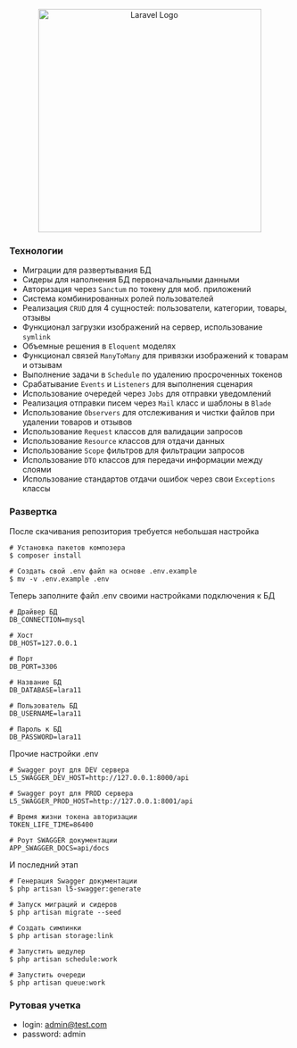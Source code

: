 <p align="center"><a href="https://laravel.com" target="_blank"><img src="https://raw.githubusercontent.com/laravel/art/master/logo-lockup/5%20SVG/2%20CMYK/1%20Full%20Color/laravel-logolockup-cmyk-red.svg" width="400" alt="Laravel Logo"></a></p>

### Технологии

- Миграции для развертывания БД
- Сидеры для наполнения БД первоначальными данными
- Авторизация через ```Sanctum``` по токену для моб. приложений
- Система комбинированных ролей пользователей
- Реализация ```CRUD``` для 4 сущностей: пользователи, категории, товары, отзывы
- Функционал загрузки изображений на сервер, использование ```symlink```
- Объемные решения в ```Eloquent``` моделях
- Функционал связей ```ManyToMany``` для привязки изображений к товарам и отзывам 
- Выполнение задачи в ```Schedule``` по удалению просроченных токенов
- Срабатывание ```Events``` и ```Listeners``` для выполнения сценария
- Использование очередей через ```Jobs``` для отправки уведомлений
- Реализация отправки писем через ```Mail``` класс и шаблоны в ```Blade```
- Использование ```Observers``` для отслеживания и чистки файлов при удалении товаров и отзывов
- Использование ```Request``` классов для валидации запросов
- Использование ```Resource``` классов для отдачи данных
- Использование ```Scope``` фильтров для фильтрации запросов
- Использование ```DTO``` классов для передачи информации между слоями
- Использование стандартов отдачи ошибок через свои ```Exceptions``` классы

### Развертка

После скачивания репозитория требуется небольшая настройка

```
# Установка пакетов композера
$ composer install

# Создать свой .env файл на основе .env.example
$ mv -v .env.example .env
```

Теперь заполните файл .env своими настройками подключения к БД

```
# Драйвер БД
DB_CONNECTION=mysql

# Хост
DB_HOST=127.0.0.1

# Порт
DB_PORT=3306

# Название БД
DB_DATABASE=lara11

# Пользователь БД
DB_USERNAME=lara11

# Пароль к БД
DB_PASSWORD=lara11
```

Прочие настройки .env

```
# Swagger роут для DEV сервера
L5_SWAGGER_DEV_HOST=http://127.0.0.1:8000/api

# Swagger роут для PROD сервера
L5_SWAGGER_PROD_HOST=http://127.0.0.1:8001/api

# Время жизни токена авторизации
TOKEN_LIFE_TIME=86400

# Роут SWAGGER документации
APP_SWAGGER_DOCS=api/docs
```

И последний этап

```
# Генерация Swagger документации
$ php artisan l5-swagger:generate

# Запуск миграций и сидеров
$ php artisan migrate --seed

# Создать симлинки
$ php artisan storage:link

# Запустить шедулер
$ php artisan schedule:work

# Запустить очереди
$ php artisan queue:work
```

### Рутовая учетка
- login: admin@test.com
- password: admin
